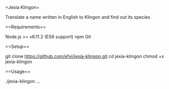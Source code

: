 =Jexia Klingon=

Translate a name written in English to Klingon and find out its species

==Requirements==

Node.js >= v6.11.2 (ES6 support)
npm
Git

==Setup==

git clone https://github.com/efvi/jexia-klingon.git
cd jexia-klingon
chmod +x jexia-klingon

==Usage==

./jexia-klingon <parameter1> <parameter2> ...